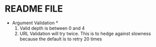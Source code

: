 README FILE
================

* Argument Validation *
  1. Valid depth is between 0 and 4 
  2. URL Validation will try twice. This is to hedge against
  slowness because the default is to retry 20 times
